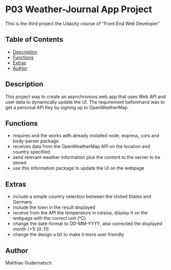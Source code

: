 # P03 Weather-Journal App Project
This is the third project the Udacity course of "Front End Web Developer"

## Table of Contents

* [Description](#Description)
* [Functions](#Functions)
* [Extras](#Extras)
* [Author](#Author)


## Description
This project was to create an asynchronous web app that uses Web API and user data to dynamically update the UI.
The requirement beforehand was to get a personal API Key by signing up to OpenWeatherMap.

## Functions
- requires and the works with already installed node, express, cors and body-parser package
- receives data from the OpenWeatherMap API on the location and country specified
- send relevant weather information plus the content to the server to be stored
- use this information package to update the UI on the webpage

## Extras
- include a simple country selection between the United States and Germany
- include the town in the result displayed
- receive from the API the temperature in celsius, display it on the webpage with the correct unit (°C)
- change the date-format to DD-MM-YYYY, also corrected the displayed month (+1) [0..11]
- change the design a bit to make it more user friendly

## Author
Matthias Gudernatsch
